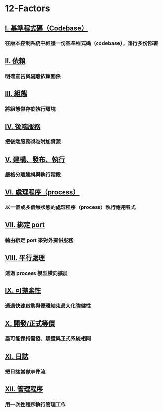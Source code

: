 12-Factors
==========

## [I. 基準程式碼（Codebase）](./codebase)
### 在版本控制系統中維護一份基準程式碼（codebase），進行多份部署

## [II. 依賴](./dependencies)
### 明確宣告與隔離依賴關係

## [III. 組態](./config)
### 將組態儲存於執行環境

## [IV. 後端服務](./backing-services)
### 把後端服務視為附加資源

## [V. 建構、發布、執行](./build-release-run)
### 嚴格分離建構與執行階段

## [VI. 處理程序（process）](./processes)
### 以一個或多個無狀態的處理程序（process）執行應用程式

## [VII. 綁定 port](./port-binding)
### 藉由綁定 port 來對外提供服務

## [VIII. 平行處理](./concurrency)
### 透過 process 模型橫向擴展

## [IX. 可拋棄性](./disposability)
### 透過快速啟動與優雅結束最大化強健性

## [X. 開發/正式等價](./dev-prod-parity)
### 盡可能保持開發、驗證與正式系統相同

## [XI. 日誌](./logs)
### 把日誌當做事件流

## [XII. 管理程序](./admin-processes)
### 用一次性程序執行管理工作
